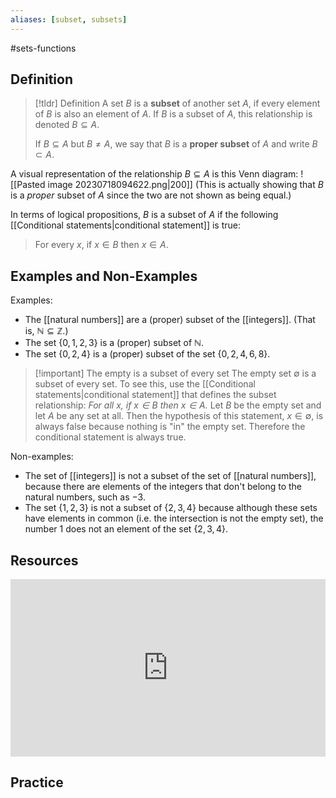 ```yaml
---
aliases: [subset, subsets]
--- 
```

#sets-functions
## Definition 

> [!tldr] Definition
> A set $B$ is a **subset** of another set $A$, if every element of $B$ is also an element of $A$. If $B$ is a subset of $A$, this relationship is denoted $B \subseteq A$.  
> 
> If $B \subseteq A$ but $B \neq A$, we say that $B$ is a **proper subset** of $A$ and write $B \subset A$. 

A visual representation of the relationship $B \subseteq A$ is this Venn diagram: 
![[Pasted image 20230718094622.png|200]]
(This is actually showing that $B$ is a *proper* subset of $A$ since the two are not shown as being equal.)

In terms of logical propositions, $B$ is a subset of $A$ if the following [[Conditional statements|conditional statement]] is true: 

> For every $x$, if $x \in B$ then $x \in A$. 
## Examples and Non-Examples

Examples: 
- The [[natural numbers]] are a (proper) subset of the [[integers]]. (That is, $\mathbb{N} \subseteq \mathbb{Z}$.)
- The set $\{0,1,2,3\}$ is a (proper) subset of $\mathbb{N}$. 
- The set $\{0,2,4\}$ is a (proper) subset of the set $\{0,2,4,6,8\}$. 

> [!important] The empty is a subset of every set
> The empty set $\emptyset$ is a subset of every set. To see this, use the [[Conditional statements|conditional statement]] that defines the subset relationship: *For all $x$, if $x \in B$ then $x \in A$.* Let $B$ be the empty set and let $A$ be any set at all. Then the hypothesis of this statement, $x \in \emptyset$, is always false because nothing is "in" the empty set. Therefore the conditional statement is always true.

Non-examples: 
- The set of [[integers]] is not a subset of the set of [[natural numbers]], because there are elements of the integers that don't belong to the natural numbers, such as $-3$. 
- The set $\{1,2,3\}$ is not a subset of $\{2,3,4\}$ because although these sets have elements in common (i.e. the intersection is not the empty set), the number $1$ does not an element of the set $\{2,3,4\}$. 

## Resources 

<div style="padding:56.25% 0 0 0;position:relative;"><iframe src="https://player.vimeo.com/video/606554057?badge=0&amp;autopause=0&amp;player_id=0&amp;app_id=58479" frameborder="0" allow="autoplay; fullscreen; picture-in-picture" allowfullscreen style="position:absolute;top:0;left:0;width:100%;height:100%;" title="Screencast 3.4: Subsets and set equality"></iframe></div><script src="https://player.vimeo.com/api/player.js"></script>


## Practice 
